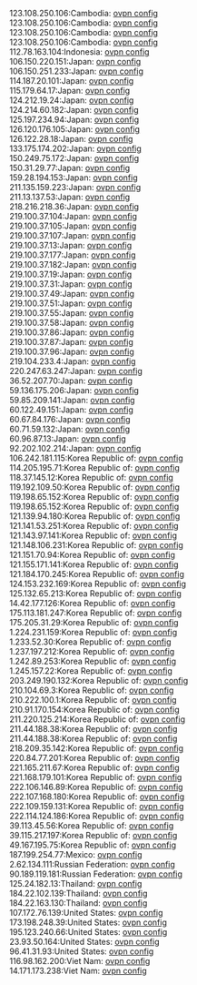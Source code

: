 123.108.250.106:Cambodia: [ovpn config](vpn/123_108_250_106.ovpn)  
123.108.250.106:Cambodia: [ovpn config](vpn/123_108_250_106.ovpn)  
123.108.250.106:Cambodia: [ovpn config](vpn/123_108_250_106.ovpn)  
123.108.250.106:Cambodia: [ovpn config](vpn/123_108_250_106.ovpn)  
112.78.163.104:Indonesia: [ovpn config](vpn/112_78_163_104.ovpn)  
106.150.220.151:Japan: [ovpn config](vpn/106_150_220_151.ovpn)  
106.150.251.233:Japan: [ovpn config](vpn/106_150_251_233.ovpn)  
114.187.20.101:Japan: [ovpn config](vpn/114_187_20_101.ovpn)  
115.179.64.17:Japan: [ovpn config](vpn/115_179_64_17.ovpn)  
124.212.19.24:Japan: [ovpn config](vpn/124_212_19_24.ovpn)  
124.214.60.182:Japan: [ovpn config](vpn/124_214_60_182.ovpn)  
125.197.234.94:Japan: [ovpn config](vpn/125_197_234_94.ovpn)  
126.120.176.105:Japan: [ovpn config](vpn/126_120_176_105.ovpn)  
126.122.28.18:Japan: [ovpn config](vpn/126_122_28_18.ovpn)  
133.175.174.202:Japan: [ovpn config](vpn/133_175_174_202.ovpn)  
150.249.75.172:Japan: [ovpn config](vpn/150_249_75_172.ovpn)  
150.31.29.77:Japan: [ovpn config](vpn/150_31_29_77.ovpn)  
159.28.194.153:Japan: [ovpn config](vpn/159_28_194_153.ovpn)  
211.135.159.223:Japan: [ovpn config](vpn/211_135_159_223.ovpn)  
211.13.137.53:Japan: [ovpn config](vpn/211_13_137_53.ovpn)  
218.216.218.36:Japan: [ovpn config](vpn/218_216_218_36.ovpn)  
219.100.37.104:Japan: [ovpn config](vpn/219_100_37_104.ovpn)  
219.100.37.105:Japan: [ovpn config](vpn/219_100_37_105.ovpn)  
219.100.37.107:Japan: [ovpn config](vpn/219_100_37_107.ovpn)  
219.100.37.13:Japan: [ovpn config](vpn/219_100_37_13.ovpn)  
219.100.37.177:Japan: [ovpn config](vpn/219_100_37_177.ovpn)  
219.100.37.182:Japan: [ovpn config](vpn/219_100_37_182.ovpn)  
219.100.37.19:Japan: [ovpn config](vpn/219_100_37_19.ovpn)  
219.100.37.31:Japan: [ovpn config](vpn/219_100_37_31.ovpn)  
219.100.37.49:Japan: [ovpn config](vpn/219_100_37_49.ovpn)  
219.100.37.51:Japan: [ovpn config](vpn/219_100_37_51.ovpn)  
219.100.37.55:Japan: [ovpn config](vpn/219_100_37_55.ovpn)  
219.100.37.58:Japan: [ovpn config](vpn/219_100_37_58.ovpn)  
219.100.37.86:Japan: [ovpn config](vpn/219_100_37_86.ovpn)  
219.100.37.87:Japan: [ovpn config](vpn/219_100_37_87.ovpn)  
219.100.37.96:Japan: [ovpn config](vpn/219_100_37_96.ovpn)  
219.104.233.4:Japan: [ovpn config](vpn/219_104_233_4.ovpn)  
220.247.63.247:Japan: [ovpn config](vpn/220_247_63_247.ovpn)  
36.52.207.70:Japan: [ovpn config](vpn/36_52_207_70.ovpn)  
59.136.175.206:Japan: [ovpn config](vpn/59_136_175_206.ovpn)  
59.85.209.141:Japan: [ovpn config](vpn/59_85_209_141.ovpn)  
60.122.49.151:Japan: [ovpn config](vpn/60_122_49_151.ovpn)  
60.67.84.176:Japan: [ovpn config](vpn/60_67_84_176.ovpn)  
60.71.59.132:Japan: [ovpn config](vpn/60_71_59_132.ovpn)  
60.96.87.13:Japan: [ovpn config](vpn/60_96_87_13.ovpn)  
92.202.102.214:Japan: [ovpn config](vpn/92_202_102_214.ovpn)  
106.242.181.115:Korea Republic of: [ovpn config](vpn/106_242_181_115.ovpn)  
114.205.195.71:Korea Republic of: [ovpn config](vpn/114_205_195_71.ovpn)  
118.37.145.12:Korea Republic of: [ovpn config](vpn/118_37_145_12.ovpn)  
119.192.109.50:Korea Republic of: [ovpn config](vpn/119_192_109_50.ovpn)  
119.198.65.152:Korea Republic of: [ovpn config](vpn/119_198_65_152.ovpn)  
119.198.65.152:Korea Republic of: [ovpn config](vpn/119_198_65_152.ovpn)  
121.139.94.180:Korea Republic of: [ovpn config](vpn/121_139_94_180.ovpn)  
121.141.53.251:Korea Republic of: [ovpn config](vpn/121_141_53_251.ovpn)  
121.143.97.141:Korea Republic of: [ovpn config](vpn/121_143_97_141.ovpn)  
121.148.106.231:Korea Republic of: [ovpn config](vpn/121_148_106_231.ovpn)  
121.151.70.94:Korea Republic of: [ovpn config](vpn/121_151_70_94.ovpn)  
121.155.171.141:Korea Republic of: [ovpn config](vpn/121_155_171_141.ovpn)  
121.184.170.245:Korea Republic of: [ovpn config](vpn/121_184_170_245.ovpn)  
124.153.232.169:Korea Republic of: [ovpn config](vpn/124_153_232_169.ovpn)  
125.132.65.213:Korea Republic of: [ovpn config](vpn/125_132_65_213.ovpn)  
14.42.177.126:Korea Republic of: [ovpn config](vpn/14_42_177_126.ovpn)  
175.113.181.247:Korea Republic of: [ovpn config](vpn/175_113_181_247.ovpn)  
175.205.31.29:Korea Republic of: [ovpn config](vpn/175_205_31_29.ovpn)  
1.224.231.159:Korea Republic of: [ovpn config](vpn/1_224_231_159.ovpn)  
1.233.52.30:Korea Republic of: [ovpn config](vpn/1_233_52_30.ovpn)  
1.237.197.212:Korea Republic of: [ovpn config](vpn/1_237_197_212.ovpn)  
1.242.89.253:Korea Republic of: [ovpn config](vpn/1_242_89_253.ovpn)  
1.245.157.22:Korea Republic of: [ovpn config](vpn/1_245_157_22.ovpn)  
203.249.190.132:Korea Republic of: [ovpn config](vpn/203_249_190_132.ovpn)  
210.104.69.3:Korea Republic of: [ovpn config](vpn/210_104_69_3.ovpn)  
210.222.100.1:Korea Republic of: [ovpn config](vpn/210_222_100_1.ovpn)  
210.91.170.154:Korea Republic of: [ovpn config](vpn/210_91_170_154.ovpn)  
211.220.125.214:Korea Republic of: [ovpn config](vpn/211_220_125_214.ovpn)  
211.44.188.38:Korea Republic of: [ovpn config](vpn/211_44_188_38.ovpn)  
211.44.188.38:Korea Republic of: [ovpn config](vpn/211_44_188_38.ovpn)  
218.209.35.142:Korea Republic of: [ovpn config](vpn/218_209_35_142.ovpn)  
220.84.77.201:Korea Republic of: [ovpn config](vpn/220_84_77_201.ovpn)  
221.165.211.67:Korea Republic of: [ovpn config](vpn/221_165_211_67.ovpn)  
221.168.179.101:Korea Republic of: [ovpn config](vpn/221_168_179_101.ovpn)  
222.106.146.89:Korea Republic of: [ovpn config](vpn/222_106_146_89.ovpn)  
222.107.168.180:Korea Republic of: [ovpn config](vpn/222_107_168_180.ovpn)  
222.109.159.131:Korea Republic of: [ovpn config](vpn/222_109_159_131.ovpn)  
222.114.124.186:Korea Republic of: [ovpn config](vpn/222_114_124_186.ovpn)  
39.113.45.56:Korea Republic of: [ovpn config](vpn/39_113_45_56.ovpn)  
39.115.217.197:Korea Republic of: [ovpn config](vpn/39_115_217_197.ovpn)  
49.167.195.75:Korea Republic of: [ovpn config](vpn/49_167_195_75.ovpn)  
187.199.254.77:Mexico: [ovpn config](vpn/187_199_254_77.ovpn)  
2.62.134.111:Russian Federation: [ovpn config](vpn/2_62_134_111.ovpn)  
90.189.119.181:Russian Federation: [ovpn config](vpn/90_189_119_181.ovpn)  
125.24.182.13:Thailand: [ovpn config](vpn/125_24_182_13.ovpn)  
184.22.102.139:Thailand: [ovpn config](vpn/184_22_102_139.ovpn)  
184.22.163.130:Thailand: [ovpn config](vpn/184_22_163_130.ovpn)  
107.172.76.139:United States: [ovpn config](vpn/107_172_76_139.ovpn)  
173.198.248.39:United States: [ovpn config](vpn/173_198_248_39.ovpn)  
195.123.240.66:United States: [ovpn config](vpn/195_123_240_66.ovpn)  
23.93.50.164:United States: [ovpn config](vpn/23_93_50_164.ovpn)  
96.41.31.93:United States: [ovpn config](vpn/96_41_31_93.ovpn)  
116.98.162.200:Viet Nam: [ovpn config](vpn/116_98_162_200.ovpn)  
14.171.173.238:Viet Nam: [ovpn config](vpn/14_171_173_238.ovpn)  
